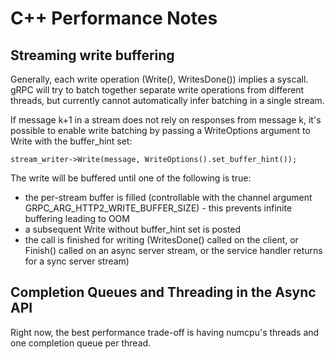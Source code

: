 # C++ Performance Notes

## Streaming write buffering

Generally, each write operation (Write(), WritesDone()) implies a syscall.
gRPC will try to batch together separate write operations from different
threads, but currently cannot automatically infer batching in a single stream.

If message k+1 in a stream does not rely on responses from message k, it's
possible to enable write batching by passing a WriteOptions argument to Write
with the buffer_hint set:

```{.cpp}
stream_writer->Write(message, WriteOptions().set_buffer_hint());
```

The write will be buffered until one of the following is true:

- the per-stream buffer is filled (controllable with the channel argument
  GRPC_ARG_HTTP2_WRITE_BUFFER_SIZE) - this prevents infinite buffering leading
  to OOM
- a subsequent Write without buffer_hint set is posted
- the call is finished for writing (WritesDone() called on the client,
  or Finish() called on an async server stream, or the service handler returns
  for a sync server stream)

## Completion Queues and Threading in the Async API

Right now, the best performance trade-off is having numcpu's threads and one
completion queue per thread.
